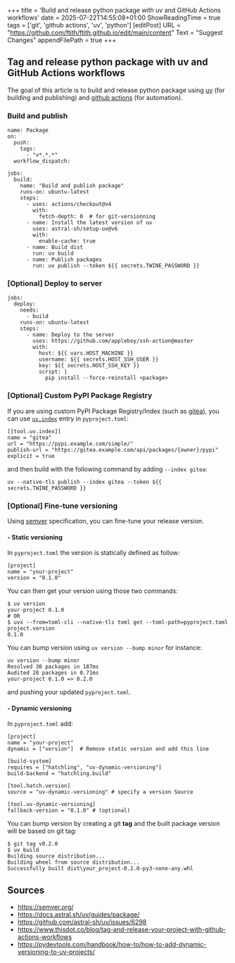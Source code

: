 +++
title = 'Build and release python package with uv and GitHub Actions workflows'
date = 2025-07-22T14:55:08+01:00
ShowReadingTime = true
tags = ['git', 'github actions', 'uv', 'python']
[editPost]
URL = "https://github.com/ftith/ftith.github.io/edit/main/content"
Text = "Suggest Changes"
appendFilePath = true
+++

## Tag and release python package with uv and GitHub Actions workflows
The goal of this article is to build and release python package using [uv](https://docs.astral.sh/uv/guides/package/) (for building and publishing) and [github actions](https://docs.github.com/en/actions/get-started/understanding-github-actions) (for automation).

### Build and publish
```
name: Package
on:
  push:
    tags:
      - "v*.*.*"
  workflow_dispatch:

jobs:
  build:
    name: "Build and publish package"
    runs-on: ubuntu-latest
    steps:
      - uses: actions/checkout@v4
        with:
          fetch-depth: 0  # for git-versionning
      - name: Install the latest version of uv
        uses: astral-sh/setup-uv@v6
        with:
          enable-cache: true
      - name: Build dist
        run: uv build
      - name: Publish packages
        run: uv publish --token ${{ secrets.TWINE_PASSWORD }}
```

### [Optional] Deploy to server
```
jobs:
  deploy:
    needs:
      - build
    runs-on: ubuntu-latest
    steps:
      - name: Deploy to the server
        uses: https://github.com/appleboy/ssh-action@master
        with:
          host: ${{ vars.HOST_MACHINE }}
          username: ${{ secrets.HOST_SSH_USER }}
          key: ${{ secrets.HOST_SSH_KEY }}
          script: |
            pip install --force-reinstall <package>
```

### [Optional] Custom PyPI Package Registry
If you are using custom PyPI Package Registry/Index (such as [gitea](https://docs.gitea.com/usage/packages/pypi)), you can use [`uv.index`](https://docs.astral.sh/uv/guides/package/#publishing-your-package) entry in `pyproject.toml`:
```
[[tool.uv.index]]
name = "gitea"
url = "https://pypi.example.com/simple/"
publish-url = "https://gitea.example.com/api/packages/{owner}/pypi"
explicit = true
```
and then build with the following command by adding `--index gitea`:
```
uv --native-tls publish --index gitea --token ${{ secrets.TWINE_PASSWORD }}
```

### [Optional] Fine-tune versioning
Using [semver](https://semver.org/) specification, you can fine-tune your release version. 

#### - Static versioning
In `pyproject.toml` the version is statically defined as follow:
```
[project]
name = "your-project"
version = "0.1.0"
```
You can then get your version using those two commands:
```
$ uv version
your-project 0.1.0
# OR
$ uvx --from=toml-cli --native-tls toml get --toml-path=pyproject.toml project.version
0.1.0
```
You can bump version using `uv version --bump minor` for instance:
```
uv version --bump minor
Resolved 30 packages in 187ms
Audited 28 packages in 0.71ms
your-project 0.1.0 => 0.2.0
```
and pushing your updated `pyproject.toml`.

#### - Dynamic versioning
In `pyproject.toml` add: 
```
[project]
name = "your-project"
dynamic = ["version"]  # Remove static version and add this line

[build-system]
requires = ["hatchling", "uv-dynamic-versioning"]
build-backend = "hatchling.build"

[tool.hatch.version]
source = "uv-dynamic-versioning" # specify a version Source 

[tool.uv-dynamic-versioning]
fallback-version = "0.1.0" # (optional)
```
You can bump version by creating a git **tag** and the built package version will be based on git tag:
```
$ git tag v0.2.0
$ uv build
Building source distribution...
Building wheel from source distribution...
Successfully built dist\your_project-0.2.0-py3-none-any.whl
```


## Sources
- https://semver.org/
- https://docs.astral.sh/uv/guides/package/
- https://github.com/astral-sh/uv/issues/6298
- https://www.thisdot.co/blog/tag-and-release-your-project-with-github-actions-workflows
- https://pydevtools.com/handbook/how-to/how-to-add-dynamic-versioning-to-uv-projects/
  
